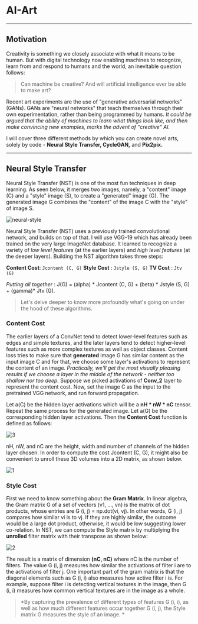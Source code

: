 # AI-Art

***

## Motivation

Creativity is something we closely associate with what it means to be human. But with digital technology now enabling machines to recognize, learn from and respond to humans and the world, an inevitable question follows: 

> Can machine be creative? And will artificial intelligence ever be able to make art?

Recent art experiments are the use of "generative adversarial networks" (GANs). GANs are "neural networks" that teach themselves through their own experimentation, rather than being programmed by humans. *It could be argued that the ability of machines to learn what things look like, and then make convincing new examples, marks the advent of "creative" AI.*

I will cover three different methods by which you can create novel arts, solely by code - **Neural Style Transfer, CycleGAN,** and **Pix2pix.**  

***

## Neural Style Transfer

Neural Style Transfer (NST) is one of the most fun techniques in deep learning. As seen below, it merges two images, namely, a "content" image (C) and a "style" image (S), to create a "generated" image (G). The generated image G combines the "content" of the image C with the "style" of image S. 

![neural-style](https://user-images.githubusercontent.com/41862477/49682529-b23e2880-fadb-11e8-8625-82fc2b14c487.png)

Neural Style Transfer (NST) uses a previously trained convolutional network, and builds on top of that. I will use VGG-19 which has already been trained on the very large ImageNet database. It learned to recognize a variety of *low level features* (at the earlier layers) and *high level features* (at the deeper layers). Building the NST algorithm takes three steps:

**Content Cost**:  ```Jcontent (C, G)```
**Style Cost**  :  ```Jstyle (S, G)``` 
**TV Cost**     :  ```Jtv (G) ```

*Putting all together*  :  J(G) = (alpha) * Jcontent (C, G) + (beta) * Jstyle (S, G) + (gamma)* Jtv (G).

> Let's delve deeper to know more profoundly what's going on under the hood of these algorithms.

###  Content Cost

The earlier layers of a ConvNet tend to detect lower-level features such as edges and simple textures, and the later layers tend to detect higher-level features such as more complex textures as well as object classes. Content loss tries to make sure that **generated** image G has similar content as the input image C and for that, we choose some layer's activations to represent the content of an image. 
*Practically, we'll get the most visually pleasing results if we choose a layer in the middle of the network - neither too shallow nor too deep.* Suppose we picked activations of **Conv_2** layer to represent the content cost. Now, set the image C as the input to the pretrained VGG network, and run forward propagation. 

Let  a(C) be the hidden layer activations which will be a **nH * nW * nC** tensor. Repeat the same process for the generated image. Let  a(G) be the corresponding hidden layer activations. Then the **Content Cost** function is defined as follows:

![3](https://user-images.githubusercontent.com/41862477/49682789-6772df80-fae0-11e8-8f7c-5805421e8121.JPG)

nH, nW, and nC are the height, width and number of channels of the hidden layer chosen. In order to compute the cost Jcontent (C, G), it might also be convenient to unroll these 3D volumes into a 2D matrix, as shown below.

![1](https://user-images.githubusercontent.com/41862477/49682841-10b9d580-fae1-11e8-851f-ec9fbf37dd92.JPG)

### Style Cost

First we need to know something about the **Gram Matrix**. In linear algebra, the Gram matrix G of a set of vectors  (v1, …, vn) is the matrix of dot products, whose entries are  G (i, j) = np.dot(vi, vj). In other words,  G (i, j)  compares how similar vi  is to vj. If they are highly similar, the outcome would be a large dot product, otherwise, it would be low suggesting lower co-relation. In NST, we can compute the Style matrix by multiplying the **unrolled** filter matrix with their transpose as shown below:

![2](https://user-images.githubusercontent.com/41862477/49682895-f8968600-fae1-11e8-8fbd-b754c625542a.JPG)

The result is a matrix of dimension  **(nC, nC)** where nC is the number of filters. The value G (i, j) measures how similar the activations of filter i are to the activations of filter j. One important part of the gram matrix is that the diagonal elements such as  G (i, i) also measures how active filter i is. For example, suppose filter i is detecting vertical textures in the image, then G (i, i)  measures how common vertical textures are in the image as a whole. 

> *By capturing the prevalence of different types of features G (i, i), as well as how much different features occur together G (i, j), the Style matrix G measures the style of an image. *


